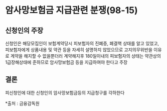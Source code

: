 # 암사망보험금 지급관련 분쟁(98-15)

## 신청인의 주장
신청인은 해당모집인이 보험계약당시 피보험자의 진폐증, 폐결핵 상태를 알고 있었고, 피보험자에게 상품내용 및 약관 등을 자세히 설명하지 않았으므로 고지의무위반을 이유로 계약을 해지할 수 없을뿐더러 계약해지후 180일이내의 피보험자의 상태는 약관상의 1급장해상태에 준하므로 암사망보험금 등을 지급하여야 한다고 주장

## 결론
피신청인에 대한 신청인의 암사망보험금등의 지급청구를 각하한다

*출처 : 금융감독원
